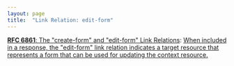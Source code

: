 ```yaml
---
layout: page
title:  "Link Relation: edit-form"
---
```


[**RFC 6861**: The "create-form" and "edit-form" Link Relations](/specs/IETF/RFC/6861 "RFC 5988 standardized a means of indicating the relationships between resources on the Web. This specification defines link relation types that may be used to express the relationships between a resource and an input form for constructing data submissions."): [When included in a response, the "edit-form" link relation indicates a target resource that represents a form that can be used for updating the context resource.]()

